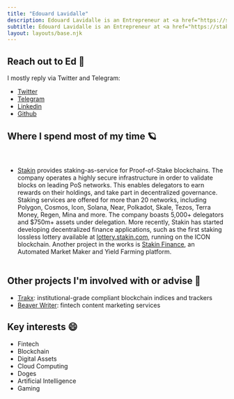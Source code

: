 ```yaml
---
title: "Edouard Lavidalle"
description: Edouard Lavidalle is an Entrepreneur at <a href="https://stakin.com">Stakin.com</a>
subtitle: Edouard Lavidalle is an Entrepreneur at <a href="https://stakin.com">Stakin.com</a>
layout: layouts/base.njk
---
```


## Reach out to Ed 💌

I mostly reply via Twitter and Telegram:

- [Twitter](https://twitter.com/EdouardL)
- [Telegram](https://t.me/edouardlvdl)
- [Linkedin](https://www.linkedin.com/in/edouardlavidalle/)
- [Github](https://github.com/EdouardLvdl)

## Where I spend most of my time 🪐

<br/>

- [Stakin](https://stakin.com) provides staking-as-service for Proof-of-Stake blockchains. The company operates a highly secure infrastructure in order to validate blocks on leading PoS networks. This enables delegators to earn rewards on their holdings, and take part in decentralized governance. Staking services are offered for more than 20 networks, including Polygon, Cosmos, Icon, Solana, Near, Polkadot, Skale, Tezos, Terra Money, Regen, Mina and more. The company boasts 5,000+ delegators and \$750m+ assets under delegation. More recently, Stakin has started developing decentralized finance applications, such as the first staking lossless lottery available at [lottery.stakin.com](https://lottery.stakin.com), running on the ICON blockchain. Another project in the works is [Stakin Finance](https://finance.stakin.com), an Automated Market Maker and Yield Farming platform.
  <br/>
  <br/>

## Other projects I'm involved with or advise 👋

- [Trakx](https://trakx.io/): institutional-grade compliant blockchain indices and trackers
- [Beaver Writer](https://beaverwriter.com/): fintech content marketing services

## Key interests 😄

- Fintech
- Blockchain
- Digital Assets
- Cloud Computing
- Doges
- Artificial Intelligence
- Gaming
